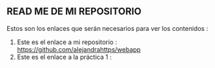 ## READ ME DE MI REPOSITORIO

Estos son los enlaces que serán necesarios para ver los contenidos : 
1. Este es el enlace a mi repositorio : https://github.com/alejandrahttps/webapp
2. Este es el enlace a la práctica 1 :
